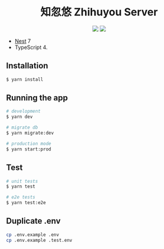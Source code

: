 <h1 align="center">知忽悠 Zhihuyou Server</h1>
<p align='center'>
<a href='https://github.com/zolran-studio/zhihuyou.server/workflows/Unit%20Tests'><img src='https://github.com/zolran-studio/zhihuyou.server/workflows/Unit%20Tests/badge.svg' /></a>
<a href='https://github.com/zolran-studio/zhihuyou.server/workflows/E2E%20Tests'><img src='https://github.com/zolran-studio/zhihuyou.server/workflows/E2E%20Tests/badge.svg' /></a>
</p>

- [Nest](https://github.com/nestjs/nest) 7
- TypeScript 4.

## Installation

```bash
$ yarn install
```

## Running the app

```bash
# development
$ yarn dev

# migrate db
$ yarn migrate:dev

# production mode
$ yarn start:prod
```

## Test

```bash
# unit tests
$ yarn test

# e2e tests
$ yarn test:e2e
```

## Duplicate .env
```bash
cp .env.example .env
cp .env.example .test.env
```
